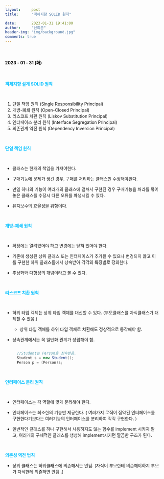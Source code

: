 ```yaml
---
layout:     post
title:      "객체지향 SOLID 원칙"

date:       2023-01-31 19:41:00
author:     "신희준"
header-img: "img/background.jpg"
comments: true
---
```


<head>
 <meta property="og:type" content="객체지향 SOLID 원칙">
 <meta property="og:title" content="객체지향 SOLID 원칙">
 <meta property="og:description" content="객체지향 SOLID 원칙">
 <meta property="og:url" content="http://shj7242.github.io/2023/01/31/javaBase1/">

 <meta name="twitter:card" content="객체지향 SOLID 원칙">
  <meta name="twitter:title" content="객체지향 SOLID 원칙">
  <meta name="twitter:description" content="객체지향 SOLID 원칙">
  <meta name="FACEBOOK:domain" content="http://shj7242.github.io/2023/01/31/javaBase1/">
  <meta name="facebook:card" content="객체지향 SOLID 원칙">
   <meta name="facebook:title" content="객체지향 SOLID 원칙">
   <meta name="facebook:description" content="객체지향 SOLID 원칙">
   <meta name="facebook:domain" content="http://shj7242.github.io/2023/01/31/javaBase1/">


 </head>

<br>
<H4 style ="font-weight:bold; color:black;"> </H4>

<H4 style ="font-weight:bold; color : black">2023 - 01 - 31 (화)</H4>
<br>

<p style = "font-weight:bold; color:deepskyblue; size:20px;" >객체지향 설계 SOLID 원칙</p>

<br>

1. 단일 책임 원칙 (Single Responsibility Principal)
2. 개방-폐쇄 원칙 (Open-Closed Principal)
3. 리스코프 치환 원칙 (Liskov Substitution Principal)
4. 인터페이스 분리 원칙 (Interface Segregation Principal)
5. 의존관계 역전 원칙 (Dependency Inversion Principal)


<br>

<p style = "font-weight:bold; color:deepskyblue; size:20px;">단일 책임 원칙</p>


<br>

- 클래스는 한개의 책임을 가져야한다.

- 구매기능에 문제가 생긴 경우, 구매를 처리하는 클래스만 수정해야한다.

- 만일 하나의 기능이 여러개의 클래스에 걸쳐서 구현된 경우 구매기능을 처리를 묶어놓은 클래스를 수정시 다른 오류를 파생시킬 수 있다.

- 유지보수의 효율성을 위함이다.


<br>

<p style = "font-weight:bold; color:deepskyblue; size:20px;">개방-폐쇄 원칙</p>


<br>

- 확장에는 열려있어야 하고 변경에는 닫혀 있어야 한다.

- 기존에 생성된 상위 클래스 또는 인터페이스가 추가될 수 있으나 변경되지 않고 이를 구현한 하위 클래스들에서 상속받아 각각의 특징별로 정의한다.

- 추상화와 다형성의 개념이라고 볼 수 있다.


<br>

<p style = "font-weight:bold; color:deepskyblue; size:20px;">리스코프 치환 원칙</p>


<br>

- 하위 타입 객체는 상위 타입 객체를 대신할 수 있다. (부모클래스를 자식클래스가 대체할 수 있음.)
    + 상위 타입 객체를 하위 타입 객체로 치환해도 정상적으로 동작해야 함.

- 상속관계에서는 꼭 일반화 관계가 성립해야 함.

  ~~~java
  
    //Student는 Person을 상속받음.
    Student s = new Student();
    Person p = (Person)s;
  
  ~~~

<br>


<p style = "font-weight:bold; color:deepskyblue; size:20px;">인터페이스 분리 원칙</p>


<br>

- 인터페이스는 각 역할에 맞게 분리해야 한다.

- 인터페이스는 최소한의 기능만 제공한다. ( 여러가지 로직이 집약된 인터페이스를 구현한다기보다는 여러기능의 인터페이스를 분리하여 각각 구현한다. )

- 일반적인 클래스를 하나 구현해서 사용하지도 않는 함수를 implement 시키지 말고, 여러개의 구체적인 클래스를 생성해 implement시키면 깔끔한 구조가 된다.


<br>

<p style = "font-weight:bold; color:deepskyblue; size:20px;">의존성 역전 법칙</p>

- 상위 클래스는 하위클래스에 의존해서는 안됨. (자식이 부모한테 의존해야하지 부모가 자식한테 의존하면 안됨..)

